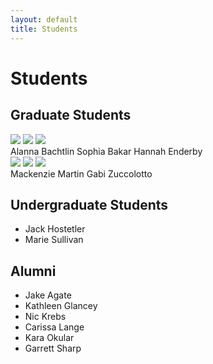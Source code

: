 ```yaml
---
layout: default
title: Students
---
```

# Students  
## Graduate Students  
![](https://duq.box.com/shared/static/cptet3j9ldup646d4lpxhwf2gbfwim2b.png) ![](https://duq.box.com/shared/static/tb3vouzzd5zaz2xah0959c9c9ja1pjga.jpg) ![](https://duq.box.com/shared/static/y2bk9ayfgihvn4dp2huxoyf4u19zkmui.jpeg)  
   Alanna Bachtlin         Sophia Bakar         Hannah Enderby  
![](https://duq.box.com/shared/static/5o7wptf4p65ttwnva3nd8tmkfhefgkqf.jpg) ![](https://duq.box.com/shared/static/cptet3j9ldup646d4lpxhwf2gbfwim2b.png) ![](https://duq.box.com/shared/static/cptet3j9ldup646d4lpxhwf2gbfwim2b.png)  
   Mackenzie Martin      Gabi Zuccolotto  

## Undergraduate Students  
- Jack Hostetler
- Marie Sullivan

## Alumni  
- Jake Agate  
- Kathleen Glancey  
- Nic Krebs  
- Carissa Lange  
- Kara Okular  
- Garrett Sharp  
